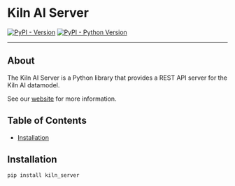 # Kiln AI Server

[![PyPI - Version](https://img.shields.io/pypi/v/kiln-server.svg)](https://pypi.org/project/kiln-server)
[![PyPI - Python Version](https://img.shields.io/pypi/pyversions/kiln-server.svg)](https://pypi.org/project/kiln-server)

---

## About

The Kiln AI Server is a Python library that provides a REST API server for the Kiln AI datamodel.

See our [website](https://kiln-ai.com) for more information.

## Table of Contents

- [Installation](#installation)

## Installation

```console
pip install kiln_server
```

